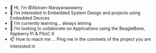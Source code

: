 - 👋 Hi, I’m @Abiram-Narayanaswamy
- 👀 I’m interested in Embedded System Design and projects using Embedded Devices
- 🌱 I’m currently learning... always letning
- 💞️ I’m looking to collaborate on Applications using the BeagleBone, Rapberry Pi & PSoC 6
- 📫 How to reach me ... Ping me in the commets of the project you are interested in

<!---
Abiram-Narayanaswamy/Abiram-Narayanaswamy is a ✨ special ✨ repository because its `README.md` (this file) appears on your GitHub profile.
You can click the Preview link to take a look at your changes.
--->
